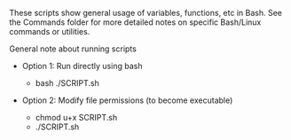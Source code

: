 These scripts show general usage of variables, functions, etc in Bash.
See the Commands folder for more detailed notes on specific Bash/Linux commands or utilities.

General note about running scripts

* Option 1: Run directly using bash
    - bash ./SCRIPT.sh

* Option 2: Modify file permissions (to become executable)
    - chmod u+x SCRIPT.sh
    - ./SCRIPT.sh

